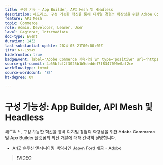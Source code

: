 ```yaml
---
title: 구성 기능 - App Builder, API Mesh 및 Headless
description: 헤드리스, 구성 가능한 혁신을 통해 디지털 경험의 확장성을 위한 Adobe Commerce 및 App Builder 플랫폼의 최신 개발에 대해 간략히 설명합니다. ANZ 솔루션 엔지니어링 책임자인 Jason Ford 제공 - Adobe
feature: API Mesh
topic: Commerce
role: Admin, Developer, Leader, User
level: Beginner, Intermediate
doc-type: Event
duration: 1432
last-substantial-update: 2024-05-21T00:00:00Z
jira: KT-15545
hidefromtoc: true
badgeEvent: label="Adobe Commerce 가속기의 날" type="positive" url="https://experienceleague.adobe.com/en/docs/events/apac-commerce-recordings/2024/accelerator-day/overview.html"
source-git-commit: 4b65bfcf2f3025b1b5deddef7f8347000e0af2ce
workflow-type: tm+mt
source-wordcount: '82'
ht-degree: 0%

---
```



# 구성 가능성: App Builder, API Mesh 및 Headless

헤드리스, 구성 가능한 혁신을 통해 디지털 경험의 확장성을 위한 Adobe Commerce 및 App Builder 플랫폼의 최신 개발에 대해 간략히 설명합니다.

+ ANZ 솔루션 엔지니어링 책임자인 Jason Ford 제공 - Adobe

>[!VIDEO](https://video.tv.adobe.com/v/3429272/?learn=on)
